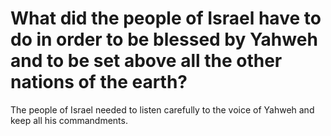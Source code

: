 # What did the people of Israel have to do in order to be blessed by Yahweh and to be set above all the other nations of the earth?

The people of Israel needed to listen carefully to the voice of Yahweh and keep all his commandments.

